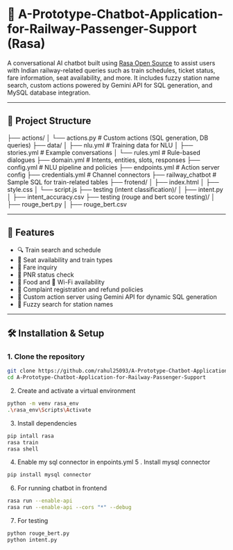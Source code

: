 # 🚆 A-Prototype-Chatbot-Application-for-Railway-Passenger-Support (Rasa)

A conversational AI chatbot built using [Rasa Open Source](https://rasa.com/) to assist users with Indian railway-related queries such as train schedules, ticket status, fare information, seat availability, and more. It includes fuzzy station name search, custom actions powered by Gemini API for SQL generation, and MySQL database integration.

---

## 📂 Project Structure

├── actions/
│ └── actions.py # Custom actions (SQL generation, DB queries)
├── data/
│ ├── nlu.yml # Training data for NLU
│ ├── stories.yml # Example conversations
│ └── rules.yml # Rule-based dialogues
├── domain.yml # Intents, entities, slots, responses
├── config.yml # NLU pipeline and policies
├── endpoints.yml # Action server config
├── credentials.yml # Channel connectors
├── railway_chatbot # Sample SQL for train-related tables
├── frotend/
│ ├── index.html
│ ├── style.css
│ └── script.js
├── testing (intent classification)/
│ ├── intent.py
│ ├── intent_accuracy.csv
├── testing (rouge and bert score testing)/
│ ├── rouge_bert.py
│ ├── rouge_bert.csv



---

## 🚀 Features

- 🔍 Train search and schedule
- 💺 Seat availability and train types
- 💸 Fare inquiry
- 🧾 PNR status check
- 🍱 Food and 📶 Wi-Fi availability
- 🙋 Complaint registration and refund policies
- 🤖 Custom action server using Gemini API for dynamic SQL generation
- 🧠 Fuzzy search for station names

---

## 🛠️ Installation & Setup

### 1. Clone the repository

```bash
git clone https://github.com/rahul25093/A-Prototype-Chatbot-Application-for-Railway-Passenger-Support.git
cd A-Prototype-Chatbot-Application-for-Railway-Passenger-Support

```
2. Create and activate a virtual environment

```bash
python -m venv rasa_env
.\rasa_env\Scripts\Activate
```

3. Install dependencies

```bash
pip intall rasa
rasa train
rasa shell
```

4. Enable my sql connector in enpoints.yml
5
. Install mysql connector
```bash
pip install mysql connector
```

6. For running chatbot in frontend
```bash
rasa run --enable-api
rasa run --enable-api --cors "*" --debug
```

7. For testing
```bash
python rouge_bert.py 
python intent.py 
```

